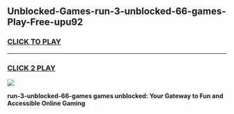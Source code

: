 
## Unblocked-Games-run-3-unblocked-66-games-Play-Free-upu92
<h3>
<a href="https://premium76.site?title=run-3-unblocked-66-games&ref=19M">CLICK TO PLAY</a></h3>
<hr>

<h3>
<a href="https://premium76.site?title=run-3-unblocked-66-games&ref=19M">CLICK 2 PLAY</a>
  
</h3>

<a href="https://premium76.site?title=run-3-unblocked-66-games&ref=19M"><img src="https://clearcache.store/games.png"></a>


**run-3-unblocked-66-games games unblocked: Your Gateway to Fun and Accessible Online Gaming**
